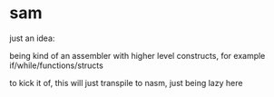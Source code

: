 # sam
just an idea:

being kind of an assembler with higher level constructs, for example if/while/functions/structs

to kick it of, this will just transpile to nasm, just being lazy here
